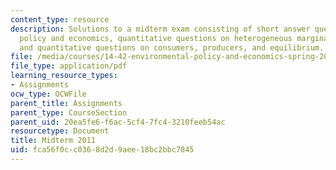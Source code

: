 ```yaml
---
content_type: resource
description: Solutions to a midterm exam consisting of short answer questions on environmental
  policy and economics, quantitative questions on heterogeneous marginal cost of abatement,
  and quantitative questions on consumers, producers, and equilibrium.
file: /media/courses/14-42-environmental-policy-and-economics-spring-2011/fca56f0cc0368d2d9aee18bc2bbc7845_MIT14_42S11_midterm.pdf
file_type: application/pdf
learning_resource_types:
- Assignments
ocw_type: OCWFile
parent_title: Assignments
parent_type: CourseSection
parent_uid: 20ea5fe6-f6ac-5cf4-7fc4-3210feeb54ac
resourcetype: Document
title: Midterm 2011
uid: fca56f0c-c036-8d2d-9aee-18bc2bbc7845
---
```

